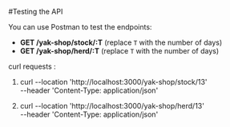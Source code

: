 #Testing the API

You can use Postman to test the endpoints:

- **GET /yak-shop/stock/:T** (replace `T` with the number of days)
- **GET /yak-shop/herd/:T** (replace `T` with the number of days)

curl requests :

1. curl --location 'http://localhost:3000/yak-shop/stock/13' \
   --header 'Content-Type: application/json'

2. curl --location 'http://localhost:3000/yak-shop/herd/13' \
   --header 'Content-Type: application/json'
